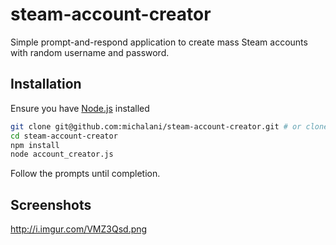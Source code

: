 # steam-account-creator

Simple prompt-and-respond application to create mass Steam accounts with random username and password.

## Installation

Ensure you have [Node.js](http://nodejs.org/) installed

```sh
git clone git@github.com:michalani/steam-account-creator.git # or clone your own fork
cd steam-account-creator
npm install
node account_creator.js
```

Follow the prompts until completion.



## Screenshots

http://i.imgur.com/VMZ3Qsd.png
